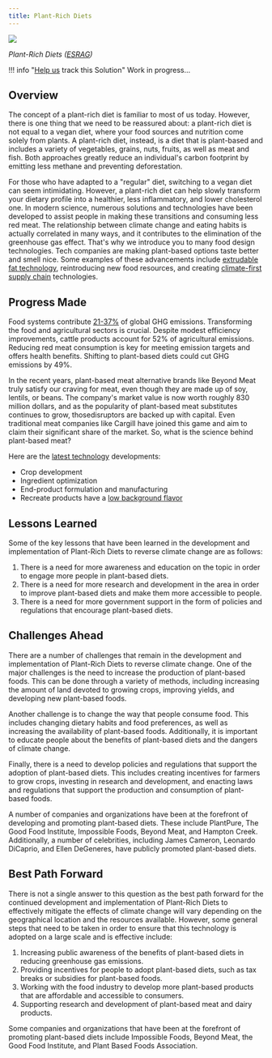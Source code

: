 ```yaml
---
title: Plant-Rich Diets
---
```

![](/img/plant-rich-diets.png)

*Plant-Rich Diets ([ESRAG](https://esragdev.com/project/plant-rich-diets/))*

!!! info "[Help us](../../contribute) track this Solution"
    Work in progress...

## Overview

The concept of a plant-rich diet is familiar to most of us today. However, there is one thing that we need to be reassured about: a plant-rich diet is not equal to a vegan diet, where your food sources and nutrition come solely from plants. A plant-rich diet, instead, is a diet that is plant-based and includes a variety of vegetables, grains, nuts, fruits, as well as meat and fish. Both approaches greatly reduce an individual's carbon footprint by emitting less methane and preventing deforestation.

For those who have adapted to a "regular" diet, switching to a vegan diet can seem intimidating. However, a plant-rich diet can help slowly transform your dietary profile into a healthier, less inflammatory, and lower cholesterol one. In modern science, numerous solutions and technologies have been developed to assist people in making these transitions and consuming less red meat. The relationship between climate change and eating habits is actually correlated in many ways, and it contributes to the elimination of the greenhouse gas effect. That's why we introduce you to many food design technologies. Tech companies are making plant-based options taste better and smell nice. Some examples of these advancements include [extrudable fat technology](https://www.forbes.com/sites/johncumbers/2021/05/13/how-new-technology-is-making-plant-based-foods-taste-and-look-better/?sh=313d3d50585e), reintroducing new food resources, and creating [climate-first supply chain](https://www.forbes.com/sites/shaynaharris/2023/01/19/food-technologies-to-curb-climate-change/?sh=55722cd734d3) technologies.

## Progress Made

Food systems contribute [21-37%](https://www.ncbi.nlm.nih.gov/pmc/articles/PMC9024616/) of global GHG emissions. Transforming the food and agricultural sectors is crucial. Despite modest efficiency improvements, cattle products account for 52% of agricultural emissions. Reducing red meat consumption is key for meeting emission targets and offers health benefits. Shifting to plant-based diets could cut GHG emissions by 49%.

In the recent years, plant-based meat alternative brands like Beyond Meat truly satisfy our craving for meat, even though they are made up of soy, lentils, or beans. The company's market value is now worth roughly 830 million dollars, and as the popularity of plant-based meat substitutes continues to grow, thosedisruptors are backed up with capital. Even traditional meat companies like Cargill have joined this game and aim to claim their significant share of the market. So, what is the science behind plant-based meat?

Here are the [latest technology](https://gfi.org/science/the-science-of-plant-based-meat/) developments:

* Crop development
* Ingredient optimization
* End-product formulation and manufacturing
* Recreate products have a [low background flavor](https://gfi.org/blog/2023-outlook-the-state-of-the-plant-based-meat-category/)

## Lessons Learned

Some of the key lessons that have been learned in the development and implementation of Plant-Rich Diets to reverse climate change are as follows: 

1. There is a need for more awareness and education on the topic in order to engage more people in plant-based diets.
2. There is a need for more research and development in the area in order to improve plant-based diets and make them more accessible to people.
3. There is a need for more government support in the form of policies and regulations that encourage plant-based diets.

## Challenges Ahead

There are a number of challenges that remain in the development and implementation of Plant-Rich Diets to reverse climate change. One of the major challenges is the need to increase the production of plant-based foods. This can be done through a variety of methods, including increasing the amount of land devoted to growing crops, improving yields, and developing new plant-based foods.

Another challenge is to change the way that people consume food. This includes changing dietary habits and food preferences, as well as increasing the availability of plant-based foods. Additionally, it is important to educate people about the benefits of plant-based diets and the dangers of climate change.

Finally, there is a need to develop policies and regulations that support the adoption of plant-based diets. This includes creating incentives for farmers to grow crops, investing in research and development, and enacting laws and regulations that support the production and consumption of plant-based foods.

A number of companies and organizations have been at the forefront of developing and promoting plant-based diets. These include PlantPure, The Good Food Institute, Impossible Foods, Beyond Meat, and Hampton Creek. Additionally, a number of celebrities, including James Cameron, Leonardo DiCaprio, and Ellen DeGeneres, have publicly promoted plant-based diets.

## Best Path Forward

There is not a single answer to this question as the best path forward for the continued development and implementation of Plant-Rich Diets to effectively mitigate the effects of climate change will vary depending on the geographical location and the resources available. However, some general steps that need to be taken in order to ensure that this technology is adopted on a large scale and is effective include:

1. Increasing public awareness of the benefits of plant-based diets in reducing greenhouse gas emissions.
2. Providing incentives for people to adopt plant-based diets, such as tax breaks or subsidies for plant-based foods.
3. Working with the food industry to develop more plant-based products that are affordable and accessible to consumers.
4. Supporting research and development of plant-based meat and dairy products.

Some companies and organizations that have been at the forefront of promoting plant-based diets include Impossible Foods, Beyond Meat, the Good Food Institute, and Plant Based Foods Association.